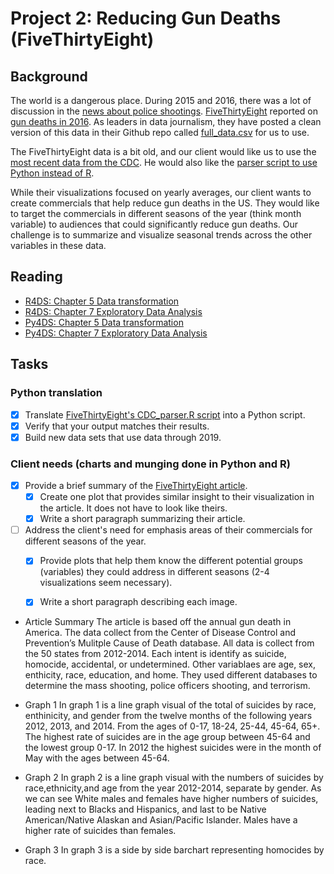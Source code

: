 # Project 2: Reducing Gun Deaths (FiveThirtyEight) 

## Background 

The world is a dangerous place.  During 2015 and 2016, there was a lot of discussion in the [news about police shootings](http://www.cbsnews.com/pictures/controversial-police-shootings/).  [FiveThirtyEight](https://fivethirtyeight.com/) reported on [gun deaths in 2016](https://fivethirtyeight.com/features/gun-deaths/).  As leaders in data journalism, they have posted a clean version of this data in their Github repo called [full_data.csv](https://github.com/fivethirtyeight/guns-data) for us to use. 

The FiveThirtyEight data is a bit old, and our client would like us to use the [most recent data from the CDC](https://www.cdc.gov/nchs/data_access/VitalStatsOnline.htm#Mortality_Multiple).  He would also like the [parser script to use Python instead of R](https://github.com/fivethirtyeight/guns-data/blob/master/CDC_parser.R
).

While their visualizations focused on yearly averages, our client wants to create commercials that help reduce gun deaths in the US.  They would like to target the commercials in different seasons of the year (think month variable) to audiences that could significantly reduce gun deaths. Our challenge is to summarize and visualize seasonal trends across the other variables in these data.

## Reading

- [R4DS: Chapter 5 Data transformation](https://r4ds.had.co.nz/transform.html)
- [R4DS: Chapter 7 Exploratory Data Analysis](https://r4ds.had.co.nz/exploratory-data-analysis.html)
- [Py4DS: Chapter 5 Data transformation](https://byuidatascience.github.io/python4ds/transform.html)
- [Py4DS: Chapter 7 Exploratory Data Analysis](https://byuidatascience.github.io/python4ds/exploratory-data-analysis.html)

## Tasks

### Python translation

- [x] Translate [FiveThirtyEight's CDC_parser.R script](https://github.com/fivethirtyeight/guns-data/blob/master/CDC_parser.R) into a Python script.
- [x] Verify that your output matches their results.
- [x] Build new data sets that use data through 2019.

### Client needs (charts and munging done in Python and R)

- [x] Provide a brief summary of the [FiveThirtyEight article](https://fivethirtyeight.com/features/gun-deaths/).
    - [x] Create one plot that provides similar insight to their visualization in the article. It does not have to look like theirs.
    - [x] Write a short paragraph summarizing their article.
- [ ] Address the client's need for emphasis areas of their commercials for different seasons of the year.
    - [x] Provide plots that help them know the different potential groups (variables) they could address in different seasons (2-4 visualizations seem necessary).
    - [x] Write a short paragraph describing each image.


- Article Summary
The article is based off the annual gun death in America. The data collect from the Center of Disease Control and Prevention’s Mulitple Cause of Death database. All data is collect from the 50 states from 2012-2014. Each intent is identify as suicide, homocide, accidental, or undetermined. Other variablaes are age, sex, enthicity, race, education, and home. They used different databases to determine the mass shooting, police officers shooting, and terrorism.


- Graph 1
In graph 1 is a line graph visual of the total of suicides by race, enthinicity, and gender from the twelve months of the following years 2012, 2013, and 2014. From the ages of 0-17, 18-24, 25-44, 45-64,
65+. The highest rate of suicides are in the age group between 45-64 and the lowest group 0-17. In 2012 the highest suicides were in the month of May with the ages between 45-64.

- Graph 2 
In graph 2 is a line graph visual with the numbers of suicides by race,ethnicity,and age 
from the year 2012-2014, separate by gender. As we can see White males and females
have higher numbers of suicides, leading next to Blacks and Hispanics, and last
to be Native American/Native Alaskan and Asian/Pacific Islander. Males have a 
higher rate of suicides than females. 

- Graph 3 
In graph 3 is a side by side barchart representing homocides by race.
